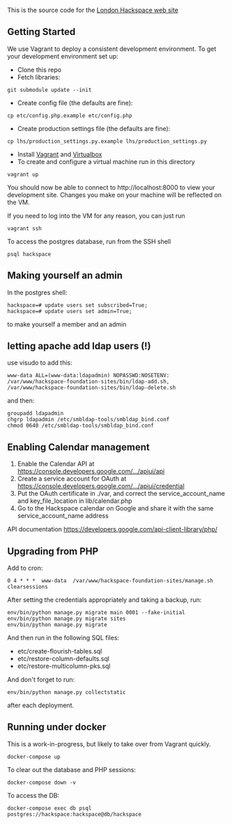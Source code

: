 This is the source code for the [London Hackspace web site](https://london.hackspace.org.uk)

## Getting Started

We use Vagrant to deploy a consistent development environment. To get
your development environment set up:

* Clone this repo
* Fetch libraries:
```
git submodule update --init
```
* Create config file (the defaults are fine):
```
cp etc/config.php.example etc/config.php
```
* Create production settings file (the defaults are fine):
```
cp lhs/production_settings.py.example lhs/production_settings.py
```
* Install [Vagrant](https://www.vagrantup.com/downloads.html) and [Virtualbox](https://www.virtualbox.org/)
* To create and configure a virtual machine run in this directory
```
vagrant up
``` 

You should now be able to connect to http://localhost:8000 to view your
development site. Changes you make on your machine will be reflected
on the VM.

If you need to log into the VM for any reason, you can just run
```
vagrant ssh
```

To access the postgres database, run from the SSH shell 
```
psql hackspace
``` 

## Making yourself an admin
In the postgres shell:

    hackspace=# update users set subscribed=True;
    hackspace=# update users set admin=True;

to make yourself a member and an admin

## letting apache add ldap users (!)
use visudo to add this:

    www-data ALL=(www-data:ldapadmin) NOPASSWD:NOSETENV: /var/www/hackspace-foundation-sites/bin/ldap-add.sh, /var/www/hackspace-foundation-sites/bin/ldap-delete.sh

and then:

    groupadd ldapadmin
    chgrp ldapadmin /etc/smbldap-tools/smbldap_bind.conf
    chmod 0640 /etc/smbldap-tools/smbldap_bind.conf

## Enabling Calendar management
1. Enable the Calendar API at https://console.developers.google.com/.../apiui/api
2. Create a service account for OAuth at https://console.developers.google.com/.../apiui/credential
3. Put the OAuth certificate in ./var, and correct the service_account_name and key_file_location in lib/calendar.php
4. Go to the Hackspace calendar on Google and share it with the same service_account_name address

API documentation https://developers.google.com/api-client-library/php/


## Upgrading from PHP

Add to cron:

    0 4 * * *  www-data  /var/www/hackspace-foundation-sites/manage.sh clearsessions

After setting the credentials appropriately and taking a backup, run:

    env/bin/python manage.py migrate main 0001 --fake-initial
    env/bin/python manage.py migrate sites
    env/bin/python manage.py migrate

And then run in the following SQL files:

 - etc/create-flourish-tables.sql
 - etc/restore-column-defaults.sql
 - etc/restore-multicolumn-pks.sql

And don't forget to run:

    env/bin/python manage.py collectstatic

after each deployment.


## Running under docker

This is a work-in-progress, but likely to take over from Vagrant quickly.

    docker-compose up

To clear out the database and PHP sessions:

    docker-compose down -v

To access the DB:

    docker-compose exec db psql postgres://hackspace:hackspace@db/hackspace

